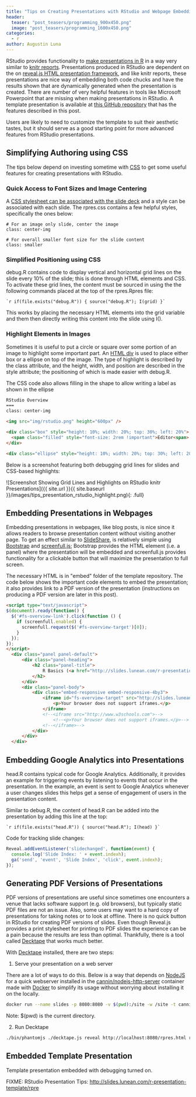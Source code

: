 ```yaml
---
title: "Tips on Creating Presentations with RStudio and Webpage Embedding"
header:
  teaser: "post_teasers/programming_900x450.png"
  image: "post_teasers/programming_1600x450.png"
categories:
  - r
author: Augustin Luna
---
```


RStudio provides functionality to [make presentations in R](https://support.rstudio.com/hc/en-us/sections/200130218-R-Presentations) in a way very similar to [knitr reports](http://yihui.name/knitr/). Presentations produced in RStudio are dependent on the on [reveal.js HTML presentation framework](http://lab.hakim.se/reveal-js/), and like knitr reports, these presentations are nice way of embedding both code chucks and have the results shown that are dynamically generated when the presentation is created. There are number of very helpful features in tools like Microsoft Powerpoint that are missing when making presentations in RStudio. A template presentation is available at [this GitHub repository](https://github.com/cannin/r-presentation-template) that has the features described in this post.

Users are likely to need to customize the template to suit their aesthetic tastes, but it should serve as a good starting point for more advanced features from RStudio presentations.  

## Simplifying Authoring using CSS

The tips below depend on investing sometime with [CSS](http://www.w3schools.com/css/css_intro.asp) to get some useful features for creating presentations with RStudio.

### Quick Access to Font Sizes and Image Centering

A [CSS stylesheet can be associated with the slide deck](https://support.rstudio.com/hc/en-us/articles/200532307-Customizing-Fonts-and-Appearance) and a style can be associated with each slide. The rpres.css contains a few helpful styles, specifically the ones below:

```
# For an image only slide, center the image
class: center-img

# For overall smaller font size for the slide content
class: smaller
```

### Simplified Positioning using CSS

debug.R contains code to display vertical and horizontal grid lines on the slide every 10% of the slide; this is done through HTML elements and CSS. To activate these grid lines, the content must be sourced in using the the following commands placed at the top of the rpres.Rpres file:

```
`r if(file.exists("debug.R")) { source("debug.R"); I(grid) }`
```

This works by placing the necessary HTML elements into the grid variable and them then directly writing this content into the slide using I().

### Highlight Elements in Images

Sometimes it is useful to put a circle or square over some portion of an image to highlight some important part. An [HTML div](http://www.w3schools.com/tags/tag_div.asp) is used to place either box or a ellipse on top of the image. The type of highlight is described by the class attribute, and the height, width, and position are described in the style attribute; the positioning of which is made easier with debug.R.

The CSS code also allows filling in the shape to allow writing a label as shown in the ellipse  

```html
RStudio Overview
===
class: center-img

<img src="img/rstudio.png" height="600px" />

<div class="box" style="height: 10%; width: 20%; top: 30%; left: 20%">
  <span class="filled" style="font-size: 2rem !important">Editor<span>
</div>

<div class="ellipse" style="height: 10%; width: 20%; top: 30%; left: 20%"></div>
```

Below is a screenshot featuring both debugging grid lines for slides and CSS-based highlights:

![Screenshot Showing Grid Lines and Highlights on RStudio knitr Presentations]({{ site.url }}{{ site.baseurl }}/images/tips_presentation_rstudio_highlight.png){: .full}

## Embedding Presentations in Webpages

Embedding presentations in webpages, like blog posts, is nice since it allows readers to browse presentation content without visiting another page. To get an effect similar to [SlideShare](http://www.slideshare.net/), is relatively simple using [Bootstrap](http://getbootstrap.com/) and [screenfull.js](https://github.com/sindresorhus/screenfull.js/); Bootstrap provides the HTML element (i.e. a panel) where the presentation will be embedded and screenfull.js provides functionality for a clickable button that will maximize the presentation to full screen.

The necessary HTML is in "embed" folder of the template repository. The code below shows the important code elements to embed the presentation; it also provides link to a PDF version of the presentation (instructions on producing a PDF version are later in this post).

```html
<script type="text/javascript">
$(document).ready(function() {
  $('#fs-overview-link').click(function () {
    if (screenfull.enabled) {
      screenfull.request($('#fs-overview-target')[0]);
    }
  });
});
</script>
  <div class="panel panel-default">
      <div class="panel-heading">
          <h2 class="panel-title">
              R Basics (<a href="http://slides.lunean.com/r-presentation-template/rpres.pdf">PDF</a>) <a id="fs-overview-link" class="pull-right" href="#"><i class="fa fa-arrows-alt"></i></a>
          </h2>
      </div>
      <div class="panel-body">
          <div class="embed-responsive embed-responsive-4by3">
              <iframe id="fs-overview-target" src="http://slides.lunean.com/r-presentation-template/rpres.html" allowfullscreen seamless>
                  <p>Your browser does not support iframes.</p>
              </iframe>
              <!--<iframe src="http://www.w3schools.com">-->
                  <!--<p>Your browser does not support iframes.</p>-->
              <!--</iframe>-->
          </div>
      </div>
  </div>
```

## Embedding Google Analytics into Presentations

head.R contains typical code for Google Analytics. Additionally, it provides an example for triggering events by listening to events that occur in the presentation. In the example, an event is sent to Google Analytics whenever a user changes slides this helps get a sense of engagement of users in the presentation content.

Similar to debug.R, the content of head.R can be added into the presentation by adding this line at the top:

```
`r if(file.exists("head.R")) { source("head.R"); I(head) }`
```

Code for tracking slide changes:

```javascript
Reveal.addEventListener('slidechanged', function(event) {
  console.log('Slide Index: ' + event.indexh);
  ga('send', 'event', 'Slide Index', 'click', event.indexh);
});
```

## Generating PDF Versions of Presentations

PDF versions of presentations are useful since sometimes one encounters a venue that lacks software support (e.g. old browsers), but typically static PDF files are not an issue. Also, some users may want to a hard copy of presentations for taking notes or to look at offline. There is no quick button in RStudio for creating PDF versions of slides. Even though Reveal.js provides a print stylesheet for printing to PDF slides the experience can be a pain because the results are less than optimal. Thankfully, there is a tool called [Decktape](https://github.com/astefanutti/decktape) that works much better.

With [Decktape](https://github.com/astefanutti/decktape) installed, there are two steps:

1. Serve your presentation on a web server

There are a lot of ways to do this. Below is a way that depends on [NodeJS](https://nodejs.org/en/) for a quick webserver installed in the [cannin/nodejs-http-server](https://hub.docker.com/r/cannin/nodejs-http-server/) container made with [Docker](https://www.docker.com/) to simplify its usage without worrying about installing it on the locally.

```bash
docker run --name slides -p 8080:8080 -v $(pwd):/site -w /site -t cannin/nodejs-http-server:0.10.25
```

Note: $(pwd) is the current directory.

2. Run Decktape

```sh
./bin/phantomjs ./decktape.js reveal http://localhost:8080/rpres.html rpres.pdf
```

## Embedded Template Presentation

Template presentation embedded with debugging turned on.

FIXME: RStudio Presentation Tips: http://slides.lunean.com/r-presentation-template/rpre

